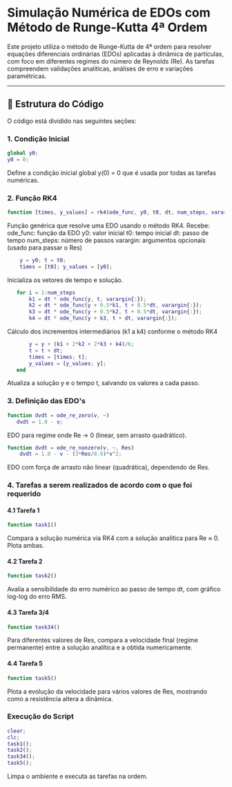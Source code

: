 # Simulação Numérica de EDOs com Método de Runge-Kutta 4ª Ordem

Este projeto utiliza o método de Runge-Kutta de 4ª ordem para resolver equações diferenciais ordinárias (EDOs) aplicadas à dinâmica de partículas, com foco em diferentes regimes do número de Reynolds (Re). As tarefas compreendem validações analíticas, análises de erro e variações paramétricas.

---

## 🔧 Estrutura do Código

O código está dividido nas seguintes seções:

### 1. Condição Inicial
```matlab
global y0;
y0 = 0;
```
Define a condição inicial global y(0) = 0 que é usada por todas as tarefas numéricas.
### 2. Função RK4
```matlab
function [times, y_values] = rk4(ode_func, y0, t0, dt, num_steps, varargin)
```
Função genérica que resolve uma EDO usando o método RK4. Recebe:
ode_func: função da EDO
y0: valor inicial
t0: tempo inicial
dt: passo de tempo
num_steps: número de passos
varargin: argumentos opcionais (usado para passar o Res)
```matlab    
    y = y0; t = t0;
    times = [t0]; y_values = [y0];
```
Inicializa os vetores de tempo e solução.
 ```matlab   
    for i = 1:num_steps
        k1 = dt * ode_func(y, t, varargin{:});
        k2 = dt * ode_func(y + 0.5*k1, t + 0.5*dt, varargin{:});
        k3 = dt * ode_func(y + 0.5*k2, t + 0.5*dt, varargin{:});
        k4 = dt * ode_func(y + k3, t + dt, varargin{:});
```
Cálculo dos incrementos intermediários (k1 a k4) conforme o método RK4
 ```matlab  
        y = y + (k1 + 2*k2 + 2*k3 + k4)/6;
        t = t + dt;
        times = [times; t];
        y_values = [y_values; y];
    end
```
Atualiza a solução y e o tempo t, salvando os valores a cada passo.
### 3. Definição das EDO's
 ```matlab
function dvdt = ode_re_zero(v, ~)
    dvdt = 1.0 - v;
```
EDO para regime onde Re → 0 (linear, sem arrasto quadrático).
```matlab
function dvdt = ode_re_nonzero(v, ~, Res)
    dvdt = 1.0 - v - (3*Res/8.0)*v^2;
```
EDO com força de arrasto não linear (quadrática), dependendo de Res.
### 4. Tarefas a serem realizados de acordo com o que foi requerido
#### 4.1 Tarefa 1
 ```matlab  
function task1()
```
Compara a solução numérica via RK4 com a solução analítica para Re ≈ 0. Plota ambas.

#### 4.2 Tarefa 2
```matlab
function task2()
```
Avalia a sensibilidade do erro numérico ao passo de tempo dt, com gráfico log-log do erro RMS.
#### 4.3 Tarefa 3/4 
```matlab
function task34()
```
Para diferentes valores de Res, compara a velocidade final (regime permanente) entre a solução analítica e a obtida numericamente.
#### 4.4 Tarefa 5
```matlab
function task5()
```
Plota a evolução da velocidade para vários valores de Res, mostrando como a resistência altera a dinâmica.
### Execução do Script
```matlab
clear;
clc;
task1();
task2();
task34();
task5();
```
Limpa o ambiente e executa as tarefas na ordem.
